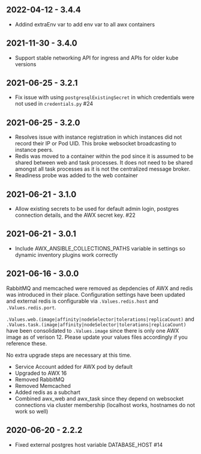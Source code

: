 2022-04-12 - 3.4.4
---

* Addind extraEnv var to add env var to all awx containers

2021-11-30 - 3.4.0
---

* Support stable networking API for ingress and APIs for older kube versions

2021-06-25 - 3.2.1
---

* Fix issue with using `postgresqlExistingSecret` in which credentials were not used in `credentials.py` #24

2021-06-25 - 3.2.0
---

* Resolves issue with instance registration in which instances did not record their IP or Pod UID. This broke websocket broadcasting to instance peers.
* Redis was moved to a container within the pod since it is assumed to be shared between web and task processes. It does not need to be shared amongst all task processes as it is not the centralized message broker.
* Readiness probe was added to the web container

2021-06-21 - 3.1.0
---

* Allow existing secrets to be used for default admin login, postgres connection details, and the AWX secret key. #22

2021-06-21 - 3.0.1
---

* Include AWX_ANSIBLE_COLLECTIONS_PATHS variable in settings so dynamic inventory plugins work correctly

2021-06-16 - 3.0.0
---

RabbitMQ and memcached were removed as depdencies of AWX and redis was introduced in their place. Configuration settings have been updated and external redis is configurable via `.Values.redis.host` and `.Values.redis.port`.

`.Values.web.(image|affinity|nodeSelector|tolerations|replicaCount)` and `.Values.task.(image|affinity|nodeSelector|tolerations|replicaCount)` have been consolidated to `.Values.image` since there is only one AWX image as of verison 12. Please update your values files accordingly if you reference these.

No extra upgrade steps are necessary at this time.

- Service Account added for AWX pod by default
- Upgraded to AWX 16
- Removed RabbitMQ
- Removed Memcached
- Added redis as a subchart
- Combined awx_web and awx_task since they depend on websocket connections via cluster membership (localhost works, hostnames do not work so well)

2020-06-20 - 2.2.2
---

- Fixed external postgres host variable DATABASE_HOST #14
